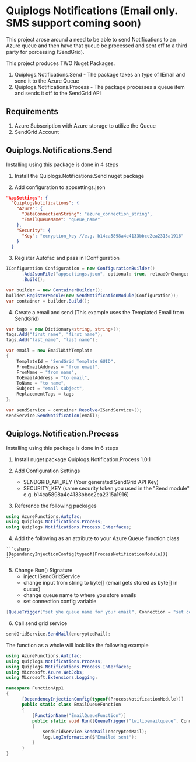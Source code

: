 # Quiplogs Notifications (Email only. SMS support coming soon)

This project arose around a need to be able to send Notifications to an Azure queue and then have that queue be processed and sent off to a third party for porcessing (SendGrid).

This project produces TWO Nuget Packages.

  1. Quiplogs.Notifications.Send - The package takes an type of IEmail and send it to the Azure Queue
  2. Quiplogs.Notifications.Process - The package processes a queue item and sends it off to the SendGrid API
  
## Requirements

  1. Azure Subscription with Azure storage to utilize the Queue
  2. SendGrid Account  
 
## Quiplogs.Notifications.Send

Installing using this package is done in 4 steps

  1. Install the Quiplogs.Notifications.Send nuget package

  2. Add configuration to appsettings.json
  
  ```json
  "AppSettings": {
    "QuiplogsNotifications": {
      "Azure": {
        "DataConnectionString": "azure_connection_string",
        "EmailQueueName": "queue_name"
      },
      "Security": {
        "Key": "ecryption_key //e.g. b14ca5898a4e4133bbce2ea2315a1916"
      }
    }
  ```
  
  3. Register Autofac and pass in IConfiguration
  
  ```csharp
  IConfiguration Configuration = new ConfigurationBuilder()
        .AddJsonFile("appsettings.json", optional: true, reloadOnChange: true)
        .Build();

  var builder = new ContainerBuilder();
  builder.RegisterModule(new SendNotificationModule(Configuration));
  var container = builder.Build();
  ```
  
  4. Create a email and send (This example uses the Templated Email from SendGrid)
  
  ```csharp
  var tags = new Dictionary<string, string>();
  tags.Add("first_name", "first name");
  tags.Add("last_name", "last name");

  var email = new EmailWithTemplate
  {
      TemplateId = "SendGrid Template GUID",
      FromEmailAddress = "from email",
      FromName = "from name",
      ToEmailAddress = "to email",
      ToName = "to name",
      Subject = "email subject",
      ReplacementTags = tags
  };

  var sendService = container.Resolve<ISendService>();
  sendService.SendNotification(email);
  ```
  
 ## Quiplogs.Notification.Process
 
 Installing using this package is done in 6 steps
 
  1. Install nuget package Quiplogs.Notification.Process 1.0.1
  
  2. Add Configuration Settings
      - SENDGRID_API_KEY (Your generated SendGrid API Key)
      - SECURITY_KEY (same security token you used in the "Send module" e.g. b14ca5898a4e4133bbce2ea2315a1916)
  
  3. Reference the following packages
  
  ```csharp
  using AzureFunctions.Autofac;
  using Quiplogs.Notifications.Process;
  using Quiplogs.Notifications.Process.Interfaces;
  ```
  4. Add the following as an attribute to your Azure Queue function class
    
    ```csharp
    [DependencyInjectionConfig(typeof(ProcessNotificationModule))]
    ```
  
  5. Change Run() Signature
      - inject ISendGridService
      - change input from string to byte[] (email gets stored as byte[] in queue)
      - change queue name to where you store emails
      - set connection config variable
  
  ```csharp
  [QueueTrigger("set yhe queue name for your email", Connection = "set connection string key")] byte[] encryptedMail, [Inject] ISendGridService sendGridService, ILogger log)
  ```
  
  6. Call send grid service
  
  ```csharp
  sendGridService.SendMail(encryptedMail);
  ```
  
  The function as a whole will look like the following example
  
  ```csharp
  using AzureFunctions.Autofac;
  using Quiplogs.Notifications.Process;
  using Quiplogs.Notifications.Process.Interfaces;
  using Microsoft.Azure.WebJobs;
  using Microsoft.Extensions.Logging;

  namespace FunctionApp1
  {
        [DependencyInjectionConfig(typeof(ProcessNotificationModule))]
        public static class EmailQueueFunction
        {
            [FunctionName("EmailQueueFunction")]
            public static void Run([QueueTrigger("twilioemailqueue", Connection = "AzureWebJobsStorage")] byte[] encryptedMail, [Inject] ISendGridService sendGridService, ILogger log)
            {
                sendGridService.SendMail(encryptedMail);
                log.LogInformation($"Emailed sent");
            }
        }
  }
  ```

